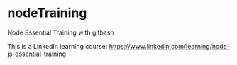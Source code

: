 # nodeTraining
Node Essential Training with gitbash

This is a LinkedIn learning course: 
https://www.linkedin.com/learning/node-js-essential-training

